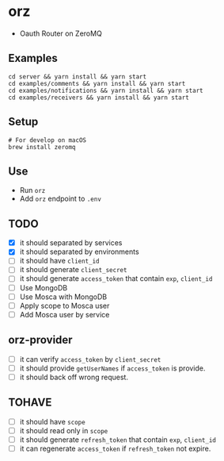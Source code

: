 # orz
- Oauth Router on ZeroMQ

## Examples
```
cd server && yarn install && yarn start
cd examples/comments && yarn install && yarn start
cd examples/notifications && yarn install && yarn start
cd examples/receivers && yarn install && yarn start
```

## Setup
```
# For develop on macOS
brew install zeromq
```

## Use
- Run `orz`
- Add `orz` endpoint to `.env`

## TODO
- [x] it should separated by services 
- [x] it should separated by environments
- [ ] it should have `client_id`
- [ ] it should generate `client_secret`
- [ ] it should generate `access_token` that contain `exp`, `client_id`
- [ ] Use MongoDB
- [ ] Use Mosca with MongoDB
- [ ] Apply scope to Mosca user
- [ ] Add Mosca user by service

## orz-provider
- [ ] it can verify `access_token` by `client_secret`
- [ ] it should provide `getUserNames` if `access_token` is provide.
- [ ] it should back off wrong request.

## TOHAVE
- [ ] it should have `scope`
- [ ] it should read only in `scope`
- [ ] it should generate `refresh_token` that contain `exp`, `client_id`
- [ ] it can regenerate `access_token` if `refresh_token` not expire.
